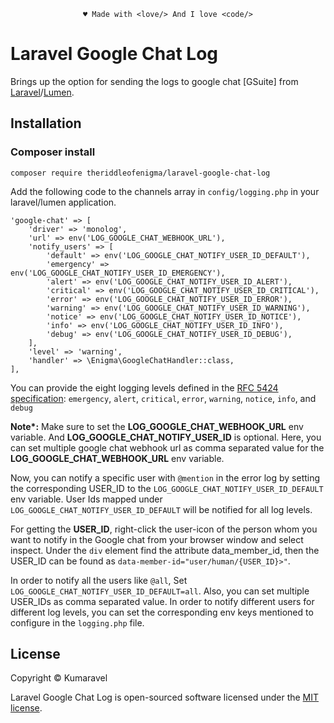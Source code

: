 <p align="center"><code>&hearts; Made with &lt;love/&gt; And I love &lt;code/&gt;</code></p>

# Laravel Google Chat Log

Brings up the option for sending the logs to google chat [GSuite] from [Laravel](https://laravel.com)/[Lumen](https://lumen.laravel.com).

## Installation
### Composer install
```shell
composer require theriddleofenigma/laravel-google-chat-log
```

Add the following code to the channels array in `config/logging.php` in your laravel/lumen application.
```
'google-chat' => [
    'driver' => 'monolog',
    'url' => env('LOG_GOOGLE_CHAT_WEBHOOK_URL'),
    'notify_users' => [
        'default' => env('LOG_GOOGLE_CHAT_NOTIFY_USER_ID_DEFAULT'),
        'emergency' => env('LOG_GOOGLE_CHAT_NOTIFY_USER_ID_EMERGENCY'),
        'alert' => env('LOG_GOOGLE_CHAT_NOTIFY_USER_ID_ALERT'),
        'critical' => env('LOG_GOOGLE_CHAT_NOTIFY_USER_ID_CRITICAL'),
        'error' => env('LOG_GOOGLE_CHAT_NOTIFY_USER_ID_ERROR'),
        'warning' => env('LOG_GOOGLE_CHAT_NOTIFY_USER_ID_WARNING'),
        'notice' => env('LOG_GOOGLE_CHAT_NOTIFY_USER_ID_NOTICE'),
        'info' => env('LOG_GOOGLE_CHAT_NOTIFY_USER_ID_INFO'),
        'debug' => env('LOG_GOOGLE_CHAT_NOTIFY_USER_ID_DEBUG'),
    ],
    'level' => 'warning',
    'handler' => \Enigma\GoogleChatHandler::class,
],
```

You can provide the eight logging levels defined in the [RFC 5424 specification](https://tools.ietf.org/html/rfc5424): `emergency`, `alert`, `critical`, `error`, `warning`, `notice`, `info`, and `debug`

<b>Note*:</b> Make sure to set the <b>LOG_GOOGLE_CHAT_WEBHOOK_URL</b> env variable.
And <b>LOG_GOOGLE_CHAT_NOTIFY_USER_ID</b> is optional.
Here, you can set multiple google chat webhook url as comma separated value for the <b>LOG_GOOGLE_CHAT_WEBHOOK_URL</b> env variable.

Now, you can notify a specific user with `@mention` in the error log by setting the corresponding USER_ID to the `LOG_GOOGLE_CHAT_NOTIFY_USER_ID_DEFAULT` env variable. User Ids mapped under `LOG_GOOGLE_CHAT_NOTIFY_USER_ID_DEFAULT` will be notified for all log levels.  

For getting the <b>USER_ID</b>, right-click the user-icon of the person whom you want to notify in the Google chat from your browser window and select inspect. Under the `div` element find the attribute data_member_id, then the USER_ID can be found as `data-member-id="user/human/{USER_ID}>"`.

In order to notify all the users like `@all`, Set ```LOG_GOOGLE_CHAT_NOTIFY_USER_ID_DEFAULT=all```. Also, you can set multiple USER_IDs as comma separated value.
In order to notify different users for different log levels, you can set the corresponding env keys mentioned to configure in the `logging.php` file. 

## License

Copyright © Kumaravel

Laravel Google Chat Log is open-sourced software licensed under the [MIT license](LICENSE).
